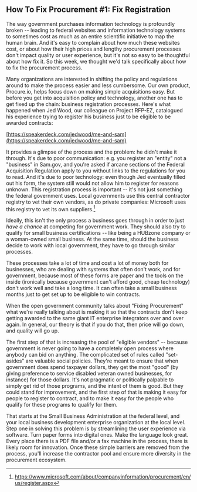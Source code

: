 ## How To Fix Procurement #1: Fix Registration

The way government purchases information technology is profoundly broken -- leading to federal websites and information technology systems to sometimes cost as much as an entire scientific initiative to map the human brain. And it's easy to complain about how much these websites cost, or about how their high prices and lengthy procurement processes don't impact quality or user experience, but it's not so easy to be thoughtful about how fix it. So this week, we thought we'd talk specifically about how to fix the procurement process.

Many organizations are interested in shifting the policy and regulations around to make the process easier and less cumbersome. Our own product, Procure.io, helps focus down on making simple acquisitions easy. But before you get into acquisition policy and technology, another one has to get fixed up the chain: business registration processes. Here's what happened when Jed Wood, our colleague on Project RFP-EZ, catalogued his experience trying to register his business just to be eligible to be awarded contracts:

[https://speakerdeck.com/jedwood/me-and-sam](https://speakerdeck.com/jedwood/me-and-sam)

It provides a glimpse of the process and the problem: he didn't make it through. It's due to poor communication: e.g. you register an "entity" not a "business" in Sam.gov, and you're asked if arcane sections of the Federal Acquisition Regulation apply to you without links to the regulations for you to read. And it's due to poor technology: even though Jed eventually filled out his form, the system still would not allow him to register for reasons unknown. This registration process is important -- it's not just something the federal government uses. Local governments use this central contractor registry to vet their own vendors, as do private companies: Microsoft uses this registry to vet its own suppliers.[^1]

Ideally, this isn't the only process a business goes through in order to just *have a chance* at competing for government work. They should also try to qualify for small business certifications -- like being a HUBzone company or a woman-owned small business. At the same time, should the business decide to work with local government, they have to go through similar processes.

These processes take a lot of time and cost a lot of money both for businesses, who are dealing with systems that often don't work, and for government, because most of these forms are paper and the tools on the inside (ironically because government can't afford good, cheap technology) don't work well and take a long time. It can often take a small business months just to get set up to be eligible to win contracts.

When the open government community talks about "Fixing Procurement" what we're really talking about is making it so that the contracts don't keep getting awarded to the same giant IT enterprise integrators over and over again. In general, our theory is that if you do that, then price will go down, and quality will go up.

The first step of that is increasing the pool of "eligible vendors" -- because government is never going to have a completely open process where anybody can bid on anything. The complicated set of rules called "set-asides" are valuable social policies. They're meant to ensure that when government does spend taxpayer dollars, they get the most "good" (by giving preference to service disabled veteran owned businesses, for instance) for those dollars. It's not pragmatic or politically palpable to simply get rid of those programs, and the intent of them is good. But they could stand for improvement, and the first step of that is making it easy for people to register to contract, and to make it easy for the people who qualify for these programs to qualify for them.

That starts at the Small Business Administration at the federal level, and your local business development enterprise organization at the local level. Step one in solving this problem is by streamlining the user experience via software. Turn paper forms into digital ones. Make the language look great. Every place there is a PDF file and/or a fax machine in the process, there is likely room for innovation. Once these simple barriers are removed from the process, you'll increase the contractor pool and ensure more diversity in the procurement ecosystem.

[^1]: https://www.microsoft.com/about/companyinformation/procurement/en/us/register.aspx